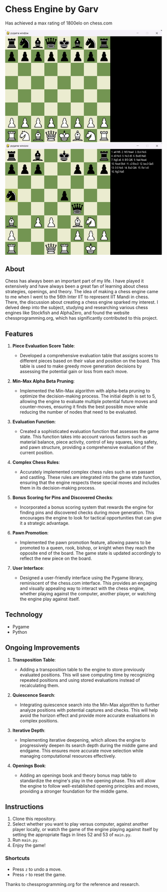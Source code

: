 # Chess Engine by Garv
Has achieved a max rating of 1800elo on chess.com

![Chess Engine](https://github.com/GGarv/Chess-Engine/blob/main/start.png)
![Chess Engine](https://github.com/GGarv/Chess-Engine/blob/main/middleGame.png)


## About
Chess has always been an important part of my life. I have played it extensively and have always been a great fan of learning about chess strategies, openings, and theory. The idea of making a chess engine came to me when I went to the 56th Inter IIT to represent IIT Mandi in chess. There, the discussion about creating a chess engine sparked my interest. I delved deep into the subject, studying and researching various chess engines like Stockfish and AlphaZero, and found the website chessprogramming.org, which has significantly contributed to this project.

## Features
1. **Piece Evaluation Score Table**: 
   - Developed a comprehensive evaluation table that assigns scores to different pieces based on their value and position on the board. This table is used to make greedy move generation decisions by assessing the potential gain or loss from each move.

2. **Min-Max Alpha Beta Pruning**: 
   - Implemented the Min-Max algorithm with alpha-beta pruning to optimize the decision-making process. The initial depth is set to 5, allowing the engine to evaluate multiple potential future moves and counter-moves, ensuring it finds the best possible move while reducing the number of nodes that need to be evaluated.

3. **Evaluation Function**: 
   - Created a sophisticated evaluation function that assesses the game state. This function takes into account various factors such as material balance, piece activity, control of key squares, king safety, and pawn structure, providing a comprehensive evaluation of the current position.

4. **Complex Chess Rules**: 
   - Accurately implemented complex chess rules such as en passant and castling. These rules are integrated into the game state function, ensuring that the engine respects these special moves and includes them in its decision-making process.

5. **Bonus Scoring for Pins and Discovered Checks**: 
   - Incorporated a bonus scoring system that rewards the engine for finding pins and discovered checks during move generation. This encourages the engine to look for tactical opportunities that can give it a strategic advantage.

6. **Pawn Promotion**: 
   - Implemented the pawn promotion feature, allowing pawns to be promoted to a queen, rook, bishop, or knight when they reach the opposite end of the board. The game state is updated accordingly to reflect the new piece on the board.

7. **User Interface**: 
   - Designed a user-friendly interface using the Pygame library, reminiscent of the chess.com interface. This provides an engaging and visually appealing way to interact with the chess engine, whether playing against the computer, another player, or watching the engine play against itself.

## Technology
- Pygame
- Python

## Ongoing Improvements
1. **Transposition Table**: 
   - Adding a transposition table to the engine to store previously evaluated positions. This will save computing time by recognizing repeated positions and using stored evaluations instead of recalculating them.

2. **Quiescence Search**: 
   - Integrating quiescence search into the Min-Max algorithm to further analyze positions with potential captures and checks. This will help avoid the horizon effect and provide more accurate evaluations in complex positions.

3. **Iterative Depth**: 
   - Implementing iterative deepening, which allows the engine to progressively deepen its search depth during the middle game and endgame. This ensures more accurate move selection while managing computational resources effectively.

4. **Openings Book**: 
   - Adding an openings book and theory bonus map table to standardize the engine's play in the opening phase. This will allow the engine to follow well-established opening principles and moves, providing a stronger foundation for the middle game.

## Instructions
1. Clone this repository.
2. Select whether you want to play versus computer, against another player locally, or watch the game of the engine playing against itself by setting the appropriate flags in lines 52 and 53 of `main.py`.
3. Run `main.py`.
4. Enjoy the game!

### Shortcuts
- Press `z` to undo a move.
- Press `r` to reset the game.

Thanks to chessprogramming.org for the reference and research.
